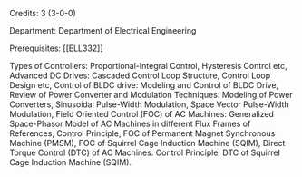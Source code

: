 Credits: 3 (3-0-0)

Department: Department of Electrical Engineering

Prerequisites: [[ELL332]]

Types of Controllers: Proportional-Integral Control, Hysteresis Control etc, Advanced DC Drives: Cascaded Control Loop Structure, Control Loop Design etc, Control of BLDC drive: Modeling and Control of BLDC Drive, Review of Power Converter and Modulation Techniques: Modeling of Power Converters, Sinusoidal Pulse-Width Modulation, Space Vector Pulse-Width Modulation, Field Oriented Control (FOC) of AC Machines: Generalized Space-Phasor Model of AC Machines in different Flux Frames of References, Control Principle, FOC of Permanent Magnet Synchronous Machine (PMSM), FOC of Squirrel Cage Induction Machine (SQIM), Direct Torque Control (DTC) of AC Machines: Control Principle, DTC of Squirrel Cage Induction Machine (SQIM).